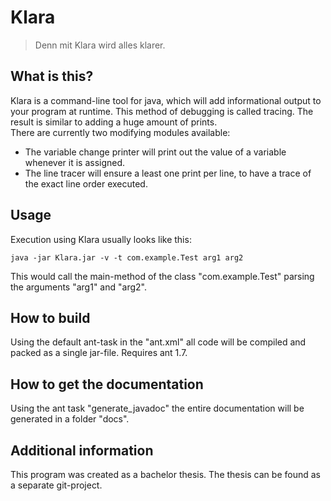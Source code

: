 Klara
=====

> Denn mit Klara wird alles klarer.

What is this?
-------------

Klara is a command-line tool for java, which will add informational output to your program at runtime.
This method of debugging is called tracing. The result is similar to adding a huge amount of prints.  
There are currently two modifying modules available:

* The variable change printer will print out the value of a variable whenever it is assigned.
* The line tracer will ensure a least one print per line, to have a trace of the exact line order executed.

Usage
-----

Execution using Klara usually looks like this:

    java -jar Klara.jar -v -t com.example.Test arg1 arg2

This would call the main-method of the class "com.example.Test" parsing the arguments "arg1" and "arg2".

How to build
------------

Using the default ant-task in the "ant.xml" all code will be compiled and packed as a single jar-file. Requires ant 1.7.

How to get the documentation
----------------------------

Using the ant task "generate_javadoc" the entire documentation will be generated in a folder "docs".

Additional information
----------------------

This program was created as a bachelor thesis. The thesis can be found as a separate git-project.